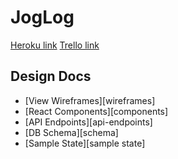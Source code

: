# JogLog

[Heroku link][heroku]
[Trello link][trello]

[heroku]: http://www.herokuapp.com
[trello]: https://trello.com/b/ALgfuX0Q/freshernote

## Design Docs

* [View Wireframes][wireframes]
* [React Components][components]
* [API Endpoints][api-endpoints]
* [DB Schema][schema]
* [Sample State][sample state]
